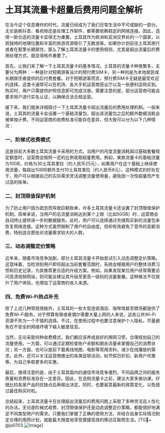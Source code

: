 # 土耳其流量卡超量后费用问题全解析

在当今这个信息爆炸的时代，流量已经成为了我们日常生活中不可或缺的一部分。无论是刷抖音、看视频还是处理工作邮件，都需要依赖稳定的网络连接。因此，选择一款合适的流量卡显得尤为重要。土耳其作为欧洲和亚洲交界处的一个国家，以其独特的地理位置和丰富的旅游资源吸引了无数游客。如果你计划前往土耳其旅行或者在那里长期居住，那么了解土耳其流量卡的使用规则，尤其是超出流量后的费用处理方式，就显得格外重要了。

首先，让我们来了解一下土耳其流量卡的基本情况。土耳其的流量卡种类繁多，主要分为两种：一种是针对短期游客设计的预付费SIM卡，另一种则是为本地居民或长期居住者提供的后付费套餐。对于短期游客而言，预付费SIM卡无疑是最受欢迎的选择。这类卡通常可以在机场、各大手机运营商营业厅以及一些便利店购买到。购买时，用户只需提供护照信息即可完成注册。需要注意的是，部分运营商可能会要求用户进行实名认证，以确保合法合规运营。

接下来，我们就来详细探讨一下土耳其流量卡超出流量后的费用处理机制。一般来说，土耳其的流量卡会设置一个基础流量包，超出该流量包之后的额外数据消耗会被单独计费。不同运营商的收费标准可能存在差异，但大致可以分为以下几种情况：

### 一、阶梯式收费模式

这是目前大多数土耳其流量卡采用的方式。当用户的月度流量消耗超过基础套餐规定额度时，运营商会按照一定的比例收取超量费用。例如，某款流量卡的基础流量为10GB，价格为30土耳其里拉（约人民币25元），如果用户在这个基础上继续使用流量，每超出1GB将额外支付10土耳其里拉（约人民币8元）。这种模式的好处在于，用户可以根据自己的实际需求灵活调整流量使用量，避免因一次性超量而产生过高的账单。

### 二、封顶限值保护机制

为了防止用户因为疏忽而导致巨额账单，许多土耳其流量卡还设置了封顶限值保护机制。简单来说，当用户的总流量消耗达到某个上限（比如50GB）时，运营商会自动停止提供进一步的数据服务。此时，用户可以选择通过充值购买新的流量包来恢复网络连接。这种方式虽然限制了用户的自由度，但却有效避免了意外的高额消费，特别适合那些对流量需求较大的人群。

### 三、动态调整定价策略

近年来，随着市场竞争加剧，部分土耳其流量卡开始尝试引入动态调整定价策略。这意味着，当检测到用户即将超出当前套餐范围时，系统会根据用户的整体消费习惯和历史记录，为其推荐更合适的升级方案。例如，如果发现某位用户经常需要访问高清视频网站，则可能会建议其升级至更高一级别的流量套餐。这种做法不仅提升了用户体验，也增加了运营商的收入来源。

### 四、免费Wi-Fi热点补充

除了上述几种常规措施外，土耳其的一些大型连锁酒店、咖啡馆甚至商场都提供了免费Wi-Fi服务。对于预算有限或者偶尔需要大量上网的人来说，这些公共Wi-Fi资源不失为一个不错的选择。不过，在使用过程中也要注意保护个人隐私，尽量避免在不安全的网络环境下输入敏感信息。

当然，无论采取何种收费模式，我们都应该养成良好的用网习惯，合理规划自己的流量使用。一方面，可以通过定期检查账户余额和剩余流量来掌握自己的消费状况；另一方面，也可以提前下载离线地图、电影等常用资料，减少在线播放的需求。此外，还可以关注运营商推出的各类促销活动，如节假日折扣、新用户优惠等，为自己争取更多的实惠。

最后，值得注意的是，由于土耳其国内的通信市场竞争激烈，不同品牌之间的服务质量和资费标准存在一定差异。因此，在选购流量卡之前，建议大家多做功课，仔细比较各家产品的优缺点后再做出决定。同时，也要留意最新的政策变化，以免错过最佳购买时机。

总结起来，土耳其流量卡在处理超出流量后的费用问题上采取了多种灵活且人性化的办法。无论是阶梯式收费、封顶限值保护还是动态调整定价策略，都能很好地满足不同类型用户的需求。只要我们掌握了正确的使用方法，并结合自身实际情况制定合理的用网计划，就能最大限度地享受便捷高效的移动互联网生活。[TG💪+ @jx0703 ![Image](https://github.com/user-attachments/assets/dbca1d08-cadb-493c-b0ec-ad6f7a83f270)]